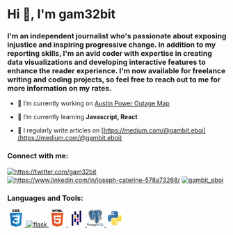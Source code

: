 <h1 align=>Hi 👋, I'm gam32bit</h1>
<h3 align>I'm an independent journalist who's passionate about exposing injustice and inspiring progressive change. In addition to my reporting skills, I'm an avid coder with expertise in creating data visualizations and developing interactive features to enhance the reader experience. I'm now available for freelance writing and coding projects, so feel free to reach out to me for more information on my rates.</h3>

- 🔭 I’m currently working on [Austin Power Outage Map](https://github.com/open-austin/energy-outage)

- 🌱 I’m currently learning **Javascript, React**

- 📝 I regularly write articles on [https://medium.com/@gambit.eboi](https://medium.com/@gambit.eboi)

<h3 align="left">Connect with me:</h3>
<p align="left">
<a href="https://twitter.com/https://twitter.com/gam32bit" target="blank"><img align="center" src="https://raw.githubusercontent.com/rahuldkjain/github-profile-readme-generator/master/src/images/icons/Social/twitter.svg" alt="https://twitter.com/gam32bit" height="30" width="40" /></a>
<a href="https://linkedin.com/in/https://www.linkedin.com/in/joseph-caterine-578a73268/" target="blank"><img align="center" src="https://raw.githubusercontent.com/rahuldkjain/github-profile-readme-generator/master/src/images/icons/Social/linked-in-alt.svg" alt="https://www.linkedin.com/in/joseph-caterine-578a73268/" height="30" width="40" /></a>
<a href="https://instagram.com/gambit_eboi" target="blank"><img align="center" src="https://raw.githubusercontent.com/rahuldkjain/github-profile-readme-generator/master/src/images/icons/Social/instagram.svg" alt="gambit_eboi" height="30" width="40" /></a>
</p>

<h3 align="left">Languages and Tools:</h3>
<p align="left"> <a href="https://www.w3schools.com/css/" target="_blank" rel="noreferrer"> <img src="https://raw.githubusercontent.com/devicons/devicon/master/icons/css3/css3-original-wordmark.svg" alt="css3" width="40" height="40"/> </a> <a href="https://flask.palletsprojects.com/" target="_blank" rel="noreferrer"> <img src="https://www.vectorlogo.zone/logos/pocoo_flask/pocoo_flask-icon.svg" alt="flask" width="40" height="40"/> </a> <a href="https://www.w3.org/html/" target="_blank" rel="noreferrer"> <img src="https://raw.githubusercontent.com/devicons/devicon/master/icons/html5/html5-original-wordmark.svg" alt="html5" width="40" height="40"/> </a> <a href="https://pandas.pydata.org/" target="_blank" rel="noreferrer"> <img src="https://raw.githubusercontent.com/devicons/devicon/2ae2a900d2f041da66e950e4d48052658d850630/icons/pandas/pandas-original.svg" alt="pandas" width="40" height="40"/> </a> <a href="https://www.postgresql.org" target="_blank" rel="noreferrer"> <img src="https://raw.githubusercontent.com/devicons/devicon/master/icons/postgresql/postgresql-original-wordmark.svg" alt="postgresql" width="40" height="40"/> </a> <a href="https://www.python.org" target="_blank" rel="noreferrer"> <img src="https://raw.githubusercontent.com/devicons/devicon/master/icons/python/python-original.svg" alt="python" width="40" height="40"/> </a> </p>

